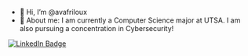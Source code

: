 - 👋 Hi, I’m @avafriloux
- 👀 About me: I am currently a Computer Science major at UTSA. I am also pursuing a concentration in Cybersecurity!
<!---
avafriloux/avafriloux is a ✨ special ✨ repository because its `README.md` (this file) appears on your GitHub profile.
You can click the Preview link to take a look at your changes.
--->
<div id="badges">
  <a href="https://www.linkedin.com/in/avafriloux">
    <img src="https://img.shields.io/badge/LinkedIn-blue?style=for-the-badge&logo=linkedin&logoColor=white" alt="LinkedIn Badge"/>
  </a>
</div>
